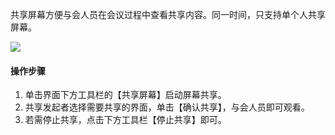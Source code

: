 共享屏幕方便与会人员在会议过程中查看共享内容。同一时间，只支持单个人共享屏幕。

![](https://main.qcloudimg.com/raw/bf1d3b9a2861f85e13a36d09dba7fa41.jpg)

#### 操作步骤
1. 单击界面下方工具栏的【共享屏幕】启动屏幕共享。
2. 共享发起者选择需要共享的界面，单击【确认共享】，与会人员即可观看。
3. 若需停止共享，点击下方工具栏【停止共享】即可。
